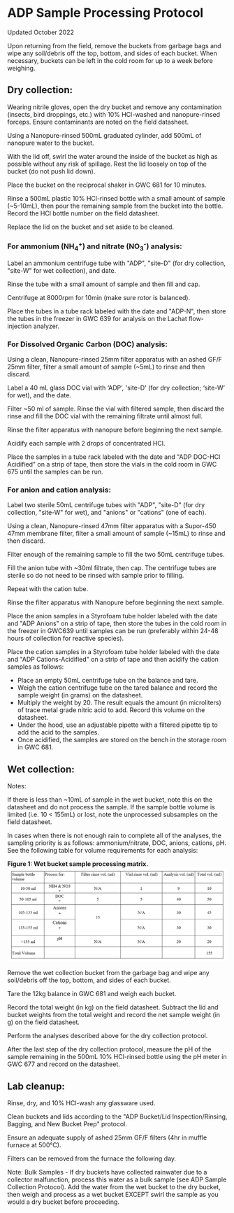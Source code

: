 # **ADP Sample Processing Protocol**

Updated October 2022

Upon returning from the field, remove the buckets from garbage bags and wipe any soil/debris off the top, bottom, and sides of each bucket. When necessary, buckets can be left in the cold room for up to a week before weighing.

## **Dry collection:**

Wearing nitrile gloves, open the dry bucket and remove any contamination (insects, bird droppings, etc.) with 10% HCl-washed and nanopure-rinsed forceps. Ensure contaminants are noted on the field datasheet.

Using a Nanopure-rinsed 500mL graduated cylinder, add 500mL of nanopure water to the bucket.

With the lid off, swirl the water around the inside of the bucket as high as possible without any risk of spillage. Rest the lid loosely on top of the bucket (do not push lid down).

Place the bucket on the reciprocal shaker in GWC 681 for 10 minutes.

Rinse a 500mL plastic 10% HCl-rinsed bottle with a small amount of sample (~5-10mL), then pour the remaining sample from the bucket into the bottle. Record the HCl bottle number on the field datasheet.

Replace the lid on the bucket and set aside to be cleaned.


### **For ammonium (NH<sub>4</sub><sup>+</sup>) and nitrate (NO<sub>3</sub><sup>-</sup>) analysis:**

Label an ammonium centrifuge tube with "ADP", "site-D" (for dry collection, "site-W" for wet collection), and date.

Rinse the tube with a small amount of sample and then fill and cap.

Centrifuge at 8000rpm for 10min (make sure rotor is balanced).

Place the tubes in a tube rack labeled with the date and "ADP-N", then store the tubes in the freezer in GWC 639 for analysis on the Lachat flow-injection analyzer.


### **For Dissolved Organic Carbon (DOC) analysis:**

Using a clean, Nanopure-rinsed 25mm filter apparatus with an ashed GF/F 25mm filter, filter a small amount of sample (~5mL) to rinse and then discard.

Label a 40 mL glass DOC vial with ‘ADP’, 'site-D' (for dry collection; ‘site-W’ for wet), and the date.

Filter ~50 ml of sample. Rinse the vial with filtered sample, then discard the rinse and fill the DOC vial with the remaining filtrate until almost full.

Rinse the filter apparatus with nanopure before beginning the next sample.

Acidify each sample with 2 drops of concentrated HCl.

Place the samples in a tube rack labeled with the date and "ADP DOC-HCl Acidified" on a strip of tape, then store the vials in the cold room in GWC 675 until the samples can be run.


### **For anion and cation analysis:**

Label two sterile 50mL centrifuge tubes with "ADP", "site-D" (for dry collection, "site-W" for wet), and "anions" or "cations" (one of each).

Using a clean, Nanopure-rinsed 47mm filter apparatus with a Supor-450 47mm membrane filter, filter a small amount of sample (~15mL) to rinse and then discard.

Filter enough of the remaining sample to fill the two 50mL centrifuge tubes.

Fill the anion tube with ~30ml filtrate, then cap. The centrifuge tubes are sterile so do not need to be rinsed with sample prior to filling.

Repeat with the cation tube.

Rinse the filter apparatus with Nanopure before beginning the next sample.

Place the anion samples in a Styrofoam tube holder labeled with the date and "ADP Anions" on a strip of tape, then store the tubes in the cold room in the freezer in GWC639 until samples can be run (preferably within 24-48 hours of collection for reactive species).

Place the cation samples in a Styrofoam tube holder labeled with the date and "ADP Cations-Acidified" on a strip of tape and then acidify the cation samples as follows:

* Place an empty 50mL centrifuge tube on the balance and tare.
* Weigh the cation centrifuge tube on the tared balance and record the sample weight (in grams) on the datasheet.
* Multiply the weight by 20. The result equals the amount (in microliters) of trace metal grade nitric acid to add. Record this volume on the datasheet.
* Under the hood, use an adjustable pipette with a filtered pipette tip to add the acid to the samples.
* Once acidified, the samples are stored on the bench in the storage room in GWC 681.


## **Wet collection:**

Notes:

If there is less than ~10mL of sample in the wet bucket, note this on the datasheet and do not process the sample. If the sample bottle volume is limited (i.e. 10 < 155mL) or lost, note the unprocessed subsamples on the field datasheet.

In cases when there is not enough rain to complete all of the analyses, the sampling priority is as follows: ammonium/nitrate, DOC, anions, cations, pH. See the following table for volume requirements for each analysis:

**Figure 1: Wet bucket sample processing matrix.**
![alt text](/ADP/Images/ADP_Sample_Processing_Fig2.png "Figure 1")

Remove the wet collection bucket from the garbage bag and wipe any soil/debris off the top, bottom, and sides of each bucket.

Tare the 12kg balance in GWC 681 and weigh each bucket.

Record the total weight (in kg) on the field datasheet. Subtract the lid and bucket weights from the total weight and record the net sample weight (in g) on the field datasheet.

Perform the analyses described above for the dry collection protocol.

After the last step of the dry collection protocol, measure the pH of the sample remaining in the 500mL 10% HCl-rinsed bottle using the pH meter in GWC 677 and record on the datasheet.


## **Lab cleanup:**

Rinse, dry, and 10% HCl-wash any glassware used.

Clean buckets and lids according to the "ADP Bucket/Lid Inspection/Rinsing, Bagging, and New Bucket Prep" protocol.

Ensure an adequate supply of ashed 25mm GF/F filters (4hr in muffle furnace at 500&deg;C).

Filters can be removed from the furnace the following day.

Note: Bulk Samples - If dry buckets have collected rainwater due to a collector malfunction, process this water as a bulk sample (see ADP Sample Collection Protocol). Add the water from the wet bucket to the dry bucket, then weigh and process as a wet bucket EXCEPT swirl the sample as you would a dry bucket before proceeding.

